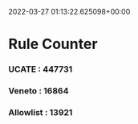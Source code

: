 2022-03-27 01:13:22.625098+00:00
# Rule Counter 
 ### UCATE : 447731

 ### Veneto : 16864

 ### Allowlist : 13921